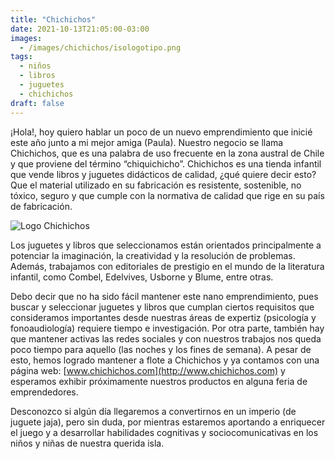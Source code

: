 ```yaml
---
title: "Chichichos"
date: 2021-10-13T21:05:00-03:00
images:
  - /images/chichichos/isologotipo.png
tags:
  - niños
  - libros
  - juguetes
  - chichichos
draft: false
---
```


¡Hola!, hoy quiero hablar un poco de un nuevo emprendimiento que inicié este año junto a mi mejor amiga (Paula). Nuestro negocio se llama Chichichos, que es una palabra de uso frecuente en la zona austral de Chile y que proviene del término “chiquichicho”. Chichichos es una tienda infantil que vende libros y juguetes didácticos de calidad, ¿qué quiere decir esto? Que el material utilizado en su fabricación es resistente, sostenible, no tóxico, seguro y que cumple con la normativa de calidad que rige en su país de fabricación.

![Logo Chichichos](/images/chichichos/isologotipo.png)

Los juguetes y libros que seleccionamos están orientados principalmente a potenciar la imaginación, la creatividad y la resolución de problemas. Además, trabajamos con editoriales de prestigio en el mundo de la literatura infantil, como Combel, Edelvives, Usborne y Blume, entre otras.

Debo decir que no ha sido fácil mantener este nano emprendimiento, pues buscar y seleccionar juguetes y libros que cumplan ciertos requisitos que consideramos importantes desde nuestras áreas de expertiz (psicología y fonoaudiología) requiere tiempo e investigación. Por otra parte, también hay que mantener activas las redes sociales y con nuestros trabajos nos queda poco tiempo para aquello (las noches y los fines de semana). A pesar de esto, hemos logrado mantener a flote a Chichichos y ya contamos con una página web: [www.chichichos.com](http://www.chichichos.com) y esperamos exhibir próximamente nuestros productos en alguna feria de emprendedores.

Desconozco si algún día llegaremos a convertirnos en un imperio (de juguete jaja), pero sin duda, por mientras estaremos aportando a enriquecer el juego y a desarrollar habilidades cognitivas y sociocomunicativas en los niños y niñas de nuestra querida isla. 
